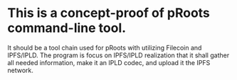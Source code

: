 # This is a concept-proof of pRoots command-line tool.

It should be a tool chain used for pRoots with utilizing Filecoin and IPFS/IPLD.
The program is focus on IPFS/IPLD realization that it shall gather all needed information, make it an IPLD codec, and upload it the IPFS network.
